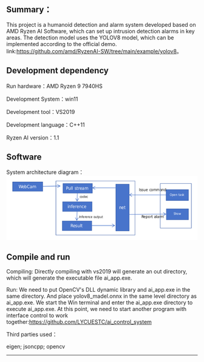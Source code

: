 ## Summary：

This project is a humanoid detection and alarm system developed based on AMD Ryzen AI Software, which can set up intrusion detection alarms in key areas. The detection model uses the YOLOV8 model, which can be implemented according to the official demo. link:<https://github.com/amd/RyzenAI-SW/tree/main/example/yolov8>。

## Development dependency
Run hardware：AMD Ryzen 9 7940HS

Development System：win11

Development tool：VS2019

Development language：C++11

Ryzen AI version：1.1

## Software

System architecture diagram：![](1.png)

## Compile and run
Compiling: Directly compiling with vs2019 will generate an out directory, which will generate the executable file ai_app.exe.

Run: We need to put OpenCV's DLL dynamic library and ai_app.exe in the same directory. And place yolov8_madel.onnx in the same level directory as ai_app.exe. We start the Win terminal and enter the ai_app.exe directory to execute ai_app.exe. At this point, we need to start another program with interface control to work together:<https://github.com/LYCUESTC/ai_control_system>

Third parties used：

eigen; jsoncpp; opencv

****
